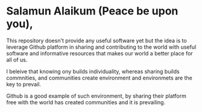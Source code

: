 # Salamun Alaikum (Peace be upon you),

This repository doesn't provide any useful software yet but the idea is to leverage Github platform in sharing and contributing to the world with useful software and informative resources that makes our world a better place for all of us.

I beleive that knowing ony builds individuality, whereas sharing builds commnities, and communities create environment and environmets are the key to prevail.

Github is a good example of such environment, by sharing their platform free with the world has created communities and it is prevailing.


